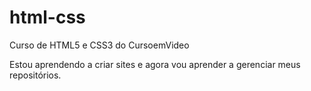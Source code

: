 # html-css
 Curso de HTML5 e CSS3 do CursoemVideo
 
 Estou aprendendo a criar sites e agora vou aprender a gerenciar meus repositórios.